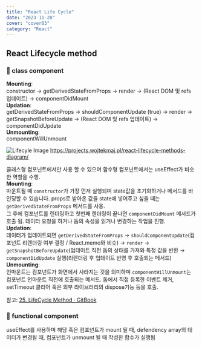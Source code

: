 ```yaml
---
title: "React Life Cycle"
date: "2023-11-28"
cover: "cover03"
category: "React"
---
```


## React Lifecycle method

### 📌 class component

**Mounting**:  
constructor → getDerivedStateFromProps → render → (React DOM 및 refs 업데이트) → componentDidMount  
**Updation**:  
getDerivedStateFromProps → shouldComponentUpdate (true) → render → getSnapshotBeforeUpdate → (React DOM 및 refs 업데이트) → componentDidUpdate  
**Unmounting**:  
componentWillUnmount

![Lifecyle Image](/imgs/blog/posts/react-life-cycle/life-cycle.png)
https://projects.wojtekmaj.pl/react-lifecycle-methods-diagram/

클래스형 컴포넌트에서만 사용 할 수 있으며 함수형 컴포넌트에서는 useEffect가 비슷한 역할을 수행.  
 **Mounting**:  
마운트될 때 `constructor`가 가장 먼저 실행되며 state값을 초기화하거나 메서드를 바인딩할 수 있습니다. props로 받아온 값을 state에 넣어주고 싶을 때는 `getDerivedStateFromProps` 메서드를 사용.  
 그 후에 컴포넌트를 렌더링하고 첫번째 렌더링이 끝나면 `componentDidMount` 메서드가 호출 됨. 데이터 요청을 하거나 돔의 속성을 읽거나 변경하는 작업을 진행.  
 **Updation**:  
 데이터가 업데이트되면 `getDerivedStateFromProps` → `shouldComponentUpdate`(컴포넌트 리렌더링 여부 결정 / React.memo와 비슷) → `render` → `getSnapshotBeforeUpdate`(업데이트 직전 돔의 상태를 가져와 특정 값을 반환 → `componentDidUpdate` 실행(리렌더링 후 업데이트 반영 후 호출되는 메서드)
**Unmounting**:  
언마운트는 컴포넌트가 화면에서 사라지는 것을 의미하며 `componentWillUnmount`는 컴포넌트 언마운트 직전에 호출되는 메서드. 돔에서 직접 등록한 이벤트 제거, setTimeout 클리어 혹은 외부 라이브러리의 dispose기능 등을 호출.

참고: [25. LifeCycle Method · GitBook](https://react.vlpt.us/basic/25-lifecycle.html)

### 📌 functional component

useEffect를 사용하며 해당 훅은 컴포넌트가 mount 될 때, defendency array의 데이터가 변경될 때, 컴포넌트가 unmount 될 때 작성한 함수가 실행됨
